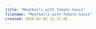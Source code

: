 ```yaml
---
title: "Meatballs with Tomato Sauce"
filename: "Meatballs-with-Tomato-Sauce"
created: 2020-02-02 12:32:26
---
```

